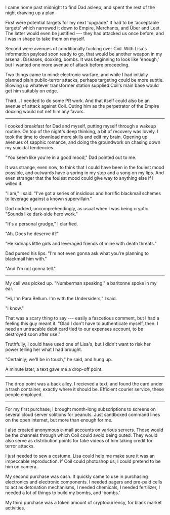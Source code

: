 I came home past midnight to find Dad asleep, and spent the rest of the night drawing up a plan.

First were potential targets for my next 'upgrade.' It had to be 'acceptable targets' which narrowed
it down to Empire, Merchants, and Über and Leet. The latter would even be justified --- they had attacked
us once before, and I was in shape to take them on myself.

Second were avenues of conditionally fucking over Coil. With Lisa's information payload soon ready to go,
that would be another weapon in my arsenal. Diseases, doxxing, bombs. It was beginning to look like 'enough,'
but I wanted one more avenue of attack before proceeding.

Two things came to mind: electronic warfare, and while I had initially planned plain public-terror attacks,
perhaps targeting could be more subtle. Blowing up whatever transformer station supplied Coil's main base would
get him suitably on edge.

Third... I needed to do some PR work. And that itself could also be an avenue of attack against Coil.
Outing him as the perpetrator of the Empire doxxing would not net him any favors.

----

I cooked breakfast for Dad and myself, putting myself through a wakeup routine. On top of
the night's deep thinking, a bit of recovery was lovely. I took the time to download more skills
and edit my brain. Opening up avenues of sapphic romance, and doing the groundwork on chasing down
my suicidal tendencies.

"You seem like you're in a good mood," Dad pointed out to me.

It was strange, even now, to think that I could have been in the foulest mood possible, and
outwards have a spring in my step and a song on my lips. And even stranger that the foulest mood
could give way to anything else if I willed it.

"I am," I said. "I've got a series of insidious and horrific blackmail schemes to leverage against
a known supervillain."

Dad nodded, uncomprehendingly, as usual when I was being cryptic. "Sounds like dark-side hero work."

"It's a personal grudge," I clarified.

"Ah. Does he deserve it?"

"He kidnaps little girls and leveraged friends of mine with death threats."

Dad pursed his lips. "I'm not even gonna ask what you're planning to blackmail him with."

"And I'm not gonna tell."

----

My call was picked up. "Numberman speaking," a baritonne spoke in my ear.

"Hi, I'm Para Bellum. I'm with the Undersiders," I said.

"I know."

That was a scary thing to say --- easily a fascetious comment, but I had a feeling this guy meant it.
"Glad I don't have to authenticate myself, then. I need an untracable debit card tied to our expenses account,
to be destroyed soon after use."

Truthfully, I could have used one of Lisa's, but I didn't want to risk her power telling her what I had brought.

"Certainly; we'll be in touch," he said, and hung up.

A minute later, a text gave me a drop-off point.

----

The drop point was a back alley. I recieved a text, and found the card under a trash container, exactly where
it should be. Efficient courier service, these people employed.

----

For my first purchase, I brought month-long subscriptions to screens on several cloud server
solitions for peanuts. Just sandboxed command lines on the open internet, but more than enough for me.

I also created anonymous e-mail accounts on various servers. Those would be the channels through which
Coil could avoid being outed. They would also serve as distribution points for fake videos of him taking
credit for terror attacks.

I just needed to sew a costume. Lisa could help me make sure it was an impeccable reproduction. If Coil
could photoshop us, I could pretend to be him on camera.

My second purchase was cash. It quickly came to use in purchasing electronics and electronic components. I needed
pagers and pre-paid cells to act as detonation mechanisms, I needed chemicals, I needed fertilizer, I needed
a lot of things to build my bombs, and 'bombs.'

My third purchase was a token amount of cryptocurrency, for black market activities.



